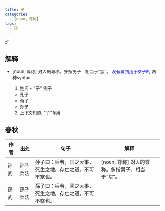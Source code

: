 ```yaml
---
title: 子
categories:
  - [noun, 尊称]
tags:
  - 孙
---
```

zǐ
<!-- more -->

## 解释
* [noun, 尊称] 对人的尊称。多指男子，相当于“您”。 <font color="blue">没有看到用于女子的</font>
  两种syntax

  1. 姓氏 + "子"
    例子
    * 孔子
    * 荀子
    * 孙子
  2. 上下文知道, "子"单用

## 春秋
作者|出处|句子|解释
---|---|---|---
孙武|孙子兵法|孙子曰：兵者，国之大事，死生之地，存亡之道，不可不察也。| [noun, 尊称] 对人的尊称。多指男子，相当于“您”。
孫武|孫子兵法|孫子曰：兵者，國之大事，死生之地，存亡之道，不可不察也。|
